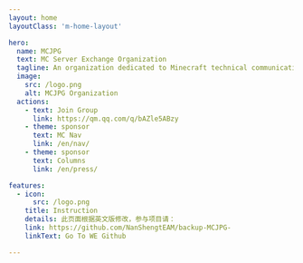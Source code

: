 ```yaml
---
layout: home
layoutClass: 'm-home-layout'

hero:
  name: MCJPG
  text: MC Server Exchange Organization
  tagline: An organization dedicated to Minecraft technical communication and server promotion</br>Whether you're a player or a server owner, this is an excellent community for communication!
  image:
    src: /logo.png
    alt: MCJPG Organization
  actions:
    - text: Join Group
      link: https://qm.qq.com/q/bAZle5ABzy
    - theme: sponsor
      text: MC Nav
      link: /en/nav/
    - theme: sponsor
      text: Columns
      link: /en/press/

features:
  - icon:
      src: /logo.png
    title: Instruction
    details: 此页面根据英文版修改，参与项目请：
    link: https://github.com/NanShengtEAM/backup-MCJPG-
    linkText: Go To WE Github

---
```


<style>
/*爱的魔力转圈圈*/
.m-home-layout .image-src:hover {
  transform: translate(-50%, -50%) rotate(666turn);
  transition: transform 59s 1s cubic-bezier(0.3, 0, 0.8, 1);
}

.m-home-layout .details small {
  opacity: 0.8;
}

.m-home-layout .bottom-small {
  display: block;
  margin-top: 2em;
  text-align: right;
}
</style>
<confetti />
